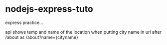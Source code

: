 # nodejs-express-tuto
express practice...

api shows temp and name of the location when putting city name in url after /about
as /about?name={cityname} 
